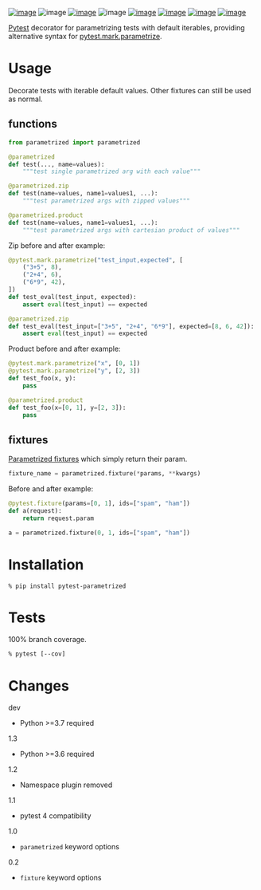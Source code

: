 [![image](https://img.shields.io/pypi/v/pytest-parametrized.svg)](https://pypi.org/project/pytest-parametrized/)
![image](https://img.shields.io/pypi/pyversions/pytest-parametrized.svg)
[![image](https://pepy.tech/badge/pytest-parametrized)](https://pepy.tech/project/pytest-parametrized)
![image](https://img.shields.io/pypi/status/pytest-parametrized.svg)
[![image](https://github.com/coady/pytest-parametrized/workflows/build/badge.svg)](https://github.com/coady/pytest-parametrized/actions)
[![image](https://codecov.io/gh/coady/pytest-parametrized/branch/main/graph/badge.svg)](https://codecov.io/gh/coady/pytest-parametrized/)
[![image](https://github.com/coady/pytest-parametrized/workflows/codeql/badge.svg)](https://github.com/coady/pytest-parametrized/security/code-scanning)
[![image](https://img.shields.io/badge/code%20style-black-000000.svg)](https://pypi.org/project/black/)

[Pytest](https://pytest.org/) decorator for parametrizing tests with default iterables, providing alternative syntax for [pytest.mark.parametrize](https://docs.pytest.org/en/latest/how-to/parametrize.html).

# Usage
Decorate tests with iterable default values. Other fixtures can still be used as normal.

## functions
```python
from parametrized import parametrized

@parametrized
def test(..., name=values):
    """test single parametrized arg with each value"""

@parametrized.zip
def test(name=values, name1=values1, ...):
    """test parametrized args with zipped values"""

@parametrized.product
def test(name=values, name1=values1, ...):
    """test parametrized args with cartesian product of values"""
```

Zip before and after example:
```python
@pytest.mark.parametrize("test_input,expected", [
    ("3+5", 8),
    ("2+4", 6),
    ("6*9", 42),
])
def test_eval(test_input, expected):
    assert eval(test_input) == expected

@parametrized.zip
def test_eval(test_input=["3+5", "2+4", "6*9"], expected=[8, 6, 42]):
    assert eval(test_input) == expected
```

Product before and after example:
```python
@pytest.mark.parametrize("x", [0, 1])
@pytest.mark.parametrize("y", [2, 3])
def test_foo(x, y):
    pass

@parametrized.product
def test_foo(x=[0, 1], y=[2, 3]):
    pass
```

## fixtures
[Parametrized fixtures](https://docs.pytest.org/en/latest/how-to/fixtures.html#fixture-parametrize) which simply return their param.

```python
fixture_name = parametrized.fixture(*params, **kwargs)
```

Before and after example:
```python
@pytest.fixture(params=[0, 1], ids=["spam", "ham"])
def a(request):
    return request.param

a = parametrized.fixture(0, 1, ids=["spam", "ham"])
```

# Installation
```console
% pip install pytest-parametrized
```

# Tests
100% branch coverage.

```console
% pytest [--cov]
```

# Changes
dev
* Python >=3.7 required

1.3
* Python >=3.6 required

1.2
* Namespace plugin removed

1.1
* pytest 4 compatibility

1.0
* `parametrized` keyword options

0.2
* `fixture` keyword options
